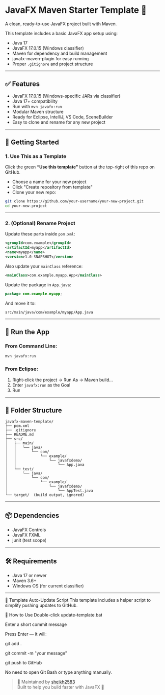 # JavaFX Maven Starter Template 🎯

A clean, ready-to-use JavaFX project built with Maven.

This template includes a basic JavaFX app setup using:
- Java 17
- JavaFX 17.0.15 (Windows classifier)
- Maven for dependency and build management
- javafx-maven-plugin for easy running
- Proper `.gitignore` and project structure

---

## ✅ Features

- JavaFX 17.0.15 (Windows-specific JARs via classifier)
- Java 17+ compatibility
- Run with `mvn javafx:run`
- Modular Maven structure
- Ready for Eclipse, IntelliJ, VS Code, SceneBuilder
- Easy to clone and rename for any new project

---

## 🚀 Getting Started

### 1. Use This as a Template

Click the green **“Use this template”** button at the top-right of this repo on GitHub.

- Choose a name for your new project
- Click "Create repository from template"
- Clone your new repo:
```bash
git clone https://github.com/your-username/your-new-project.git
cd your-new-project
```

---

### 2. (Optional) Rename Project

Update these parts inside `pom.xml`:

```xml
<groupId>com.example</groupId>
<artifactId>myapp</artifactId>
<name>myapp</name>
<version>1.0-SNAPSHOT</version>
```

Also update your `mainClass` reference:

```xml
<mainClass>com.example.myapp.App</mainClass>
```

Update the package in `App.java`:

```java
package com.example.myapp;
```

And move it to:

```
src/main/java/com/example/myapp/App.java
```

---

## 🧪 Run the App

### From Command Line:

```bash
mvn javafx:run
```

### From Eclipse:

1. Right-click the project → Run As → Maven build…
2. Enter `javafx:run` as the Goal
3. Run

---

## 📁 Folder Structure

```
javafx-maven-template/
├── pom.xml
├── .gitignore
├── README.md
├── src/
│   ├── main/
│   │   └── java/
│   │       └── com/
│   │           └── example/
│   │               └── javafxdemo/
│   │                   └── App.java
│   └── test/
│       └── java/
│           └── com/
│               └── example/
│                   └── javafxdemo/
│                       └── AppTest.java
└── target/  (build output, ignored)
```

---

## 📦 Dependencies

- JavaFX Controls
- JavaFX FXML
- junit (test scope)

---

## 🛠 Requirements

- Java 17 or newer
- Maven 3.6+
- Windows OS (for current classifier)

---

🧰 Template Auto-Update Script
This template includes a helper script to simplify pushing updates to GitHub.

🚀 How to Use
Double-click update-template.bat

Enter a short commit message

Press Enter — it will:

git add .

git commit -m "your message"

git push to GitHub

No need to open Git Bash or type anything manually.
> 🧠 Maintained by [sheikh2583](https://github.com/sheikh2583)  
> Built to help you build faster with JavaFX 🚀
